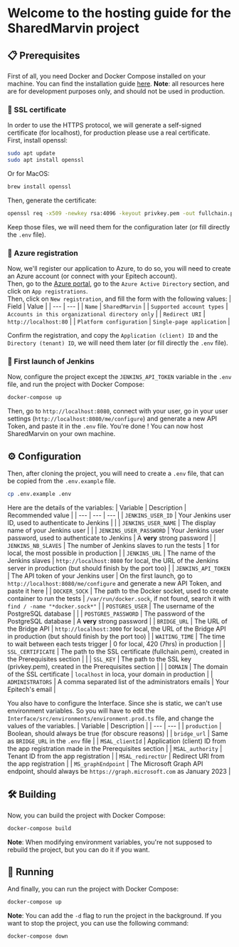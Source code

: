 # Welcome to the hosting guide for the SharedMarvin project
## 📋 Prerequisites
First of all, you need Docker and Docker Compose installed on your machine. You can find the installation guide [here](https://docs.docker.com/compose/install/).
**Note**: all resources here are for development purposes only, and should not be used in production.

### 📜 SSL certificate
In order to use the HTTPS protocol, we will generate a self-signed certificate (for localhost), for production please use a real certificate.<br />
First, install openssl:
```bash
sudo apt update
sudo apt install openssl
```
Or for MacOS:
```bash
brew install openssl
```
Then, generate the certificate:
```bash
openssl req -x509 -newkey rsa:4096 -keyout privkey.pem -out fullchain.pem -days 365 -nodes -subj "/CN=localhost"
```
Keep those files, we will need them for the configuration later (or fill directly the `.env` file).

### 📝 Azure registration
Now, we'll register our application to Azure, to do so, you will need to create an Azure account (or connect with your Epitech account).<br />
Then, go to the [Azure portal](https://portal.azure.com/#home), go to the `Azure Active Directory` section, and click on `App registrations`.<br />
Then, click on `New registration`, and fill the form with the following values:
| Field | Value |
| --- | --- |
| `Name` | `SharedMarvin` |
| `Supported account types` | `Accounts in this organizational directory only` |
| `Redirect URI` | `http://localhost:80` |
| `Platform configuration` | `Single-page application` |

Confirm the registration, and copy the `Application (client) ID` and the `Directory (tenant) ID`, we will need them later (or fill directly the `.env` file).

### 🔌 First launch of Jenkins
Now, configure the project except the `JENKINS_API_TOKEN` variable in the `.env` file, and run the project with Docker Compose:
```bash
docker-compose up
```
Then, go to `http://localhost:8080`, connect with your user, go in your user settings (`http://localhost:8080/me/configure`) and generate a new API Token, and paste it in the `.env` file.
You're done ! You can now host SharedMarvin on your own machine.

## ⚙️ Configuration
Then, after cloning the project, you will need to create a `.env` file, that can be copied from the `.env.example` file.
```bash
cp .env.example .env
```
Here are the details of the variables:
| Variable | Description | Recommended value |
| --- | --- | --- |
| `JENKINS_USER_ID` | Your Jenkins user ID, used to authenticate to Jenkins | |
| `JENKINS_USER_NAME` | The display name of your Jenkins user | |
| `JENKINS_USER_PASSWORD` | Your Jenkins user password, used to authenticate to Jenkins | A **very** strong password |
| `JENKINS_NB_SLAVES` | The number of Jenkins slaves to run the tests | 1 for local, the most possible in production |
| `JENKINS_URL` | The name of the Jenkins slaves | `http://localhost:8080` for local, the URL of the Jenkins server in production (but should finish by the port too) |
| `JENKINS_API_TOKEN` | The API token of your Jenkins user | On the first launch, go to `http://localhost:8080/me/configure` and generate a new API Token, and paste it here |
| `DOCKER_SOCK` | The path to the Docker socket, used to create container to run the tests | `/var/run/docker.sock`, if not found, search it with `find / -name "*docker.sock*"` |
| `POSTGRES_USER` | The username of the PostgreSQL database | |
| `POSTGRES_PASSWORD` | The password of the PostgreSQL database | A **very** strong password |
| `BRIDGE_URL` | The URL of the Bridge API | `http://localhost:3000` for local, the URL of the Bridge API in production (but should finish by the port too) |
| `WAITING_TIME` | The time to wait between each tests trigger | 0 for local, 420 (7hrs) in production |
| `SSL_CERTIFICATE` | The path to the SSL certificate (fullchain.pem), created in the Prerequisites section | |
| `SSL_KEY` | The path to the SSL key (privkey.pem), created in the Prerequisites section | |
| `DOMAIN` | The domain of the SSL certificate | `localhost` in loca, your domain in production |
| `ADMINISTRATORS` | A comma separated list of the administrators emails | Your Epitech's email |

You also have to configure the Interface. Since she is static, we can't use environment variables. So you will have to edit the `Interface/src/environments/environment.prod.ts` file, and change the values of the variables.
| Variable | Description |
| --- | --- |
| `production` | Boolean, should always be true (for obscure reasons) |
| `bridge_url` | Same as `BRIDGE_URL` in the `.env` file |
| `MSAL_clientId` | Application (client) ID from the app registration made in the Prerequisites section |
| `MSAL_authority` | Tenant ID from the app registration |
| `MSAL_redirectUr` | Redirect URI from the app registration |
| `MS_graphEndpoint` | The Microsoft Graph API endpoint, should always be `https://graph.microsoft.com` as January 2023 |

## 🛠️ Building
Now, you can build the project with Docker Compose:
```bash
docker-compose build
```
**Note**: When modifying environment variables, you're not supposed to rebuild the project, but you can do it if you want.

## 🚀 Running
And finally, you can run the project with Docker Compose:
```bash
docker-compose up
```
**Note**: You can add the `-d` flag to run the project in the background.
If you want to stop the project, you can use the following command:
```bash
docker-compose down
```
